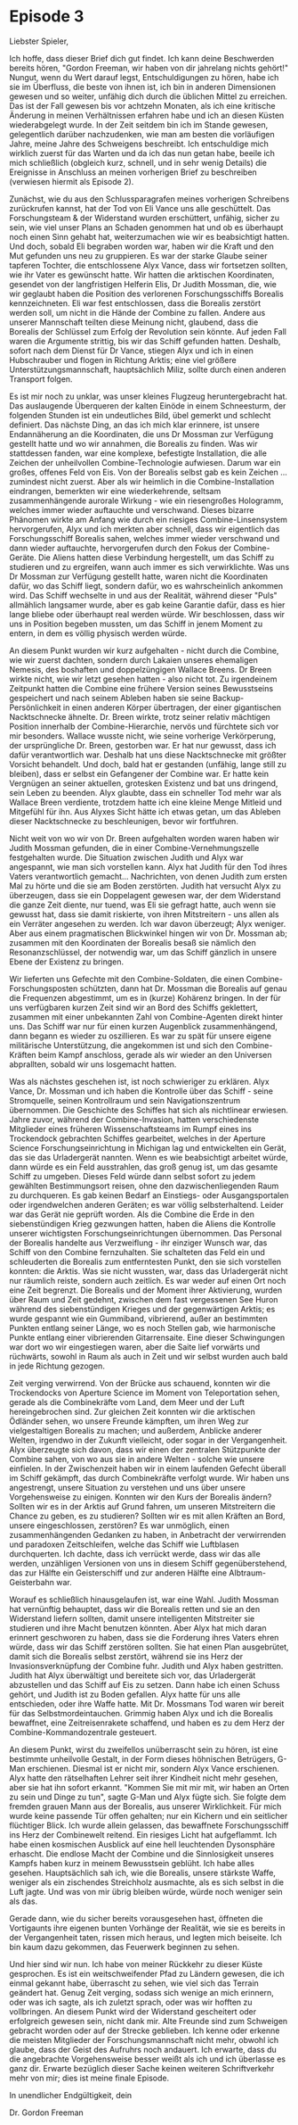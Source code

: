 # Episode 3

Liebster Spieler,

Ich hoffe, dass dieser Brief dich gut findet. Ich kann deine Beschwerden bereits hören, "Gordon Freeman, wir haben von dir jahrelang nichts gehört!" Nungut, wenn du Wert darauf legst, Entschuldigungen zu hören, habe ich sie im Überfluss, die beste von ihnen ist, ich bin in anderen Dimensionen gewesen und so weiter, unfähig dich durch die üblichen Mittel zu erreichen. Das ist der Fall gewesen bis vor achtzehn Monaten, als ich eine kritische Änderung in meinen Verhältnissen erfahren habe und ich an diesen Küsten wiederabgelegt wurde. In der Zeit seitdem bin ich im Stande gewesen, gelegentlich darüber nachzudenken, wie man am besten die vorläufigen Jahre, meine Jahre des Schweigens beschreibt. Ich entschuldige mich wirklich zuerst für das Warten und da ich das nun getan habe, beeile ich mich schließlich (obgleich kurz, schnell, und in sehr wenig Details) die Ereignisse in Anschluss an meinen vorherigen Brief zu beschreiben (verwiesen hiermit als Episode 2).

Zunächst, wie du aus den Schlussparagrafen meines vorherigen Schreibens zurückrufen kannst, hat der Tod von Eli Vance uns alle geschüttelt. Das Forschungsteam & der Widerstand wurden erschüttert, unfähig, sicher zu sein, wie viel unser Plans an Schaden genommen hat und ob es überhaupt noch einen Sinn gehabt hat, weiterzumachen wie wir es beabsichtigt hatten. Und doch, sobald Eli begraben worden war, haben wir die Kraft und den Mut gefunden uns neu zu gruppieren. Es war der starke Glaube seiner tapferen Tochter, die entschlossene Alyx Vance, dass wir fortsetzen sollten, wie ihr Vater es gewünscht hatte. Wir hatten die arktischen Koordinaten, gesendet von der langfristigen Helferin Elis, Dr Judith Mossman, die, wie wir geglaubt haben die Position des verlorenen Forschungsschiffs Borealis kennzeichneten. Eli war fest entschlossen, dass die Borealis zerstört werden soll, um nicht in die Hände der Combine zu fallen. Andere aus unserer Mannschaft teilten diese Meinung nicht, glaubend, dass die Borealis der Schlüssel zum Erfolg der Revolution sein könnte. Auf jeden Fall waren die Argumente strittig, bis wir das Schiff gefunden hatten. Deshalb, sofort nach dem Dienst für Dr Vance, stiegen Alyx und ich in einen Hubschrauber und flogen in Richtung Arktis; eine viel größere Unterstützungsmannschaft, hauptsächlich Miliz, sollte durch einen anderen Transport folgen.

Es ist mir noch zu unklar, was unser kleines Flugzeug heruntergebracht hat. Das auslaugende Überqueren der kalten Einöde in einem Schneesturm, der folgenden Stunden ist ein undeutliches Bild, übel gemerkt und schlecht definiert. Das nächste Ding, an das ich mich klar erinnere, ist unsere Endannäherung an die Koordinaten, die uns Dr Mossman zur Verfügung gestellt hatte und wo wir annahmen, die Borealis zu finden. Was wir stattdessen fanden, war eine komplexe, befestigte Installation, die alle Zeichen der unheilvollen Combine-Technologie aufwiesen. Darum war ein großes, offenes Feld von Eis. Von der Borealis selbst gab es kein Zeichen … zumindest nicht zuerst. Aber als wir heimlich in die Combine-Installation eindrangen, bemerkten wir eine wiederkehrende, seltsam zusammenhängende aurorale Wirkung - wie ein riesengroßes Hologramm, welches immer wieder auftauchte und verschwand. Dieses bizarre Phänomen wirkte am Anfang wie durch ein riesiges Combine-Linsensystem hervorgerufen, Alyx und ich merkten aber schnell, dass wir eigentlich das Forschungsschiff Borealis sahen, welches immer wieder verschwand und dann wieder auftauchte, hervorgerufen durch den Fokus der Combine-Geräte. Die Aliens hatten diese Verbindung hergestellt, um das Schiff zu studieren und zu ergreifen, wann auch immer es sich verwirklichte. Was uns Dr Mossman zur Verfügung gestellt hatte, waren nicht die Koordinaten dafür, wo das Schiff liegt, sondern dafür, wo es wahrscheinlich ankommen wird. Das Schiff wechselte in und aus der Realität, während dieser "Puls" allmählich langsamer wurde, aber es gab keine Garantie dafür, dass es hier lange bliebe oder überhaupt real werden würde. Wir beschlossen, dass wir uns in Position begeben mussten, um das Schiff in jenem Moment zu entern, in dem es völlig physisch werden würde.

An diesem Punkt wurden wir kurz aufgehalten - nicht durch die Combine, wie wir zuerst dachten, sondern durch Lakaien unseres ehemaligen Nemesis, des boshaften und doppelzüngigen Wallace Breens. Dr Breen wirkte nicht, wie wir letzt gesehen hatten - also nicht tot. Zu irgendeinem Zeitpunkt hatten die Combine eine frühere Version seines Bewusstseins gespeichert und nach seinem Ableben haben sie seine Backup-Persönlichkeit in einen anderen Körper übertragen, der einer gigantischen Nacktschnecke ähnelte. Dr. Breen wirkte, trotz seiner relativ mächtigen Position innerhalb der Combine-Hierarchie, nervös und fürchtete sich vor mir besonders. Wallace wusste nicht, wie seine vorherige Verkörperung, der ursprüngliche Dr. Breen, gestorben war. Er hat nur gewusst, dass ich dafür verantwortlich war. Deshalb hat uns diese Nacktschnecke mit größter Vorsicht behandelt. Und doch, bald hat er gestanden (unfähig, lange still zu bleiben), dass er selbst ein Gefangener der Combine war. Er hatte kein Vergnügen an seiner aktuellen, grotesken Existenz und bat uns dringend, sein Leben zu beenden. Alyx glaubte, dass ein schneller Tod mehr war als Wallace Breen verdiente, trotzdem hatte ich eine kleine Menge Mitleid und Mitgefühl für ihn. Aus Alyxes Sicht hätte ich etwas getan, um das Ableben dieser Nacktschnecke zu beschleunigen, bevor wir fortfuhren.

Nicht weit von wo wir von Dr. Breen aufgehalten worden waren haben wir Judith Mossman gefunden, die in einer Combine-Vernehmungszelle festgehalten wurde. Die Situation zwischen Judith und Alyx war angespannt, wie man sich vorstellen kann. Alyx hat Judith für den Tod ihres Vaters verantwortlich gemacht… Nachrichten, von denen Judith zum ersten Mal zu hörte und die sie am Boden zerstörten. Judith hat versucht Alyx zu überzeugen, dass sie ein Doppelagent gewesen war, der dem Widerstand die ganze Zeit diente, nur tuend, was Eli sie gefragt hatte, auch wenn sie gewusst hat, dass sie damit riskierte, von ihren Mitstreitern - uns allen als ein Verräter angesehen zu werden. Ich war davon überzeugt; Alyx weniger. Aber aus einem pragmatischen Blickwinkel hingen wir von Dr. Mossman ab; zusammen mit den Koordinaten der Borealis besaß sie nämlich den Resonanzschlüssel, der notwendig war, um das Schiff gänzlich in unsere Ebene der Existenz zu bringen. 

Wir lieferten uns Gefechte mit den Combine-Soldaten, die einen Combine-Forschungsposten schützten, dann hat Dr. Mossman die Borealis auf genau die Frequenzen abgestimmt, um es in (kurze) Kohärenz bringen. In der für uns verfügbaren kurzen Zeit sind wir an Bord des Schiffs geklettert, zusammen mit einer unbekannten Zahl von Combine-Agenten direkt hinter uns. Das Schiff war nur für einen kurzen Augenblick zusammenhängend, dann begann es wieder zu oszillieren. Es war zu spät für unsere eigene militärische Unterstützung, die angekommen ist und sich den Combine-Kräften beim Kampf anschloss, gerade als wir wieder an den Universen abprallten, sobald wir uns losgemacht hatten.

Was als nächstes geschehen ist, ist noch schwieriger zu erklären. Alyx Vance, Dr. Mossman und ich haben die Kontrolle über das Schiff - seine Stromquelle, seinen Kontrollraum und sein Navigationszentrum übernommen. Die Geschichte des Schiffes hat sich als nichtlinear erwiesen. Jahre zuvor, während der Combine-Invasion, hatten verschiedenste Mitglieder eines früheren Wissenschaftsteams im Rumpf eines ins Trockendock gebrachten Schiffes gearbeitet, welches in der Aperture Science Forschungseinrichtung in Michigan lag und entwickelten ein Gerät, das sie das Urladergerät nannten. Wenn es wie beabsichtigt arbeitet würde, dann würde es ein Feld ausstrahlen, das groß genug ist, um das gesamte Schiff zu umgeben. Dieses Feld würde dann selbst sofort zu jedem gewählten Bestimmungsort reisen, ohne den dazwischenliegenden Raum zu durchqueren. Es gab keinen Bedarf an Einstiegs- oder Ausgangsportalen oder irgendwelchen anderen Geräten; es war völlig selbsterhaltend. Leider war das Gerät nie geprüft worden. Als die Combine die Erde in den siebenstündigen Krieg gezwungen hatten, haben die Aliens die Kontrolle unserer wichtigsten Forschungseinrichtungen übernommen. Das Personal der Borealis handelte aus Verzweiflung - ihr einziger Wunsch war, das Schiff von den Combine fernzuhalten. Sie schalteten das Feld ein und schleuderten die Borealis zum entferntesten Punkt, den sie sich vorstellen konnten: die Arktis. Was sie nicht wussten, war, dass das Urladergerät nicht nur räumlich reiste, sondern auch zeitlich. Es war weder auf einen Ort noch eine Zeit begrenzt. Die Borealis und der Moment ihrer Aktivierung, wurden über Raum und Zeit gedehnt, zwischen dem fast vergessenen See Huron während des siebenstündigen Krieges und der gegenwärtigen Arktis; es wurde gespannt wie ein Gummiband, vibrierend, außer an bestimmten Punkten entlang seiner Länge, wo es noch Stellen gab, wie harmonische Punkte entlang einer vibrierenden Gitarrensaite. Eine dieser Schwingungen war dort wo wir eingestiegen waren, aber die Saite lief vorwärts und rüchwärts, sowohl in Raum als auch in Zeit und wir selbst wurden auch bald in jede Richtung gezogen.

Zeit verging verwirrend. Von der Brücke aus schauend, konnten wir die Trockendocks von Aperture Science im Moment von Teleportation sehen, gerade als die Combinekräfte vom Land, dem Meer und der Luft hereingebrochen sind. Zur gleichen Zeit konnten wir die arktischen Ödländer sehen, wo unsere Freunde kämpften, um ihren Weg zur vielgestaltigen Borealis zu machen; und außerdem, Anblicke anderer Welten, irgendwo in der Zukunft vielleicht, oder sogar in der Vergangenheit. Alyx überzeugte sich davon, dass wir einen der zentralen Stützpunkte der Combine sahen, von wo aus sie in andere Welten - solche wie unsere einfielen. In der Zwischenzeit haben wir in einem laufenden Gefecht überall im Schiff gekämpft, das durch Combinekräfte verfolgt wurde. Wir haben uns angestrengt, unsere Situation zu verstehen und uns über unsere Vorgehensweise zu einigen. Konnten wir den Kurs der Borealis ändern? Sollten wir es in der Arktis auf Grund fahren, um unseren Mitstreitern die Chance zu geben, es zu studieren? Sollten wir es mit allen Kräften an Bord, unsere eingeschlossen, zerstören? Es war unmöglich, einen zusammenhängenden Gedanken zu haben, in Anbetracht der verwirrenden und paradoxen Zeitschleifen, welche das Schiff wie Luftblasen durchquerten. Ich dachte, dass ich verrückt werde, dass wir das alle werden, unzähligen Versionen von uns in diesem Schiff gegenüberstehend, das zur Hälfte ein Geisterschiff und zur anderen Hälfte eine Albtraum-Geisterbahn war.

Worauf es schließlich hinausgelaufen ist, war eine Wahl. Judith Mossman hat vernünftig behauptet, dass wir die Borealis retten und sie an den Widerstand liefern sollten, damit unsere intelligenten Mitstreiter sie studieren und ihre Macht benutzen könnten. Aber Alyx hat mich daran erinnert geschworen zu haben, dass sie die Forderung ihres Vaters ehren würde, dass wir das Schiff zerstören sollten. Sie hat einen Plan ausgebrütet, damit sich die Borealis selbst zerstört, während sie ins Herz der Invasionsverknüpfung der Combine fuhr. Judith und Alyx haben gestritten. Judith hat Alyx überwältigt und bereitete sich vor, das Urladergerät abzustellen und das Schiff auf Eis zu setzen. Dann habe ich einen Schuss gehört, und Judith ist zu Boden gefallen. Alyx hatte für uns alle entschieden, oder ihre Waffe hatte. Mit Dr. Mossmans Tod waren wir bereit für das Selbstmordeintauchen. Grimmig haben Alyx und ich die Borealis bewaffnet, eine Zeitreisenrakete schaffend, und haben es zu dem Herz der Combine-Kommandozentrale gesteuert.

An diesem Punkt, wirst du zweifellos unüberrascht sein zu hören, ist eine bestimmte unheilvolle Gestalt, in der Form dieses höhnischen Betrügers, G-Man erschienen. Diesmal ist er nicht mir, sondern Alyx Vance erschienen. Alyx hatte den rätselhaften Lehrer seit ihrer Kindheit nicht mehr gesehen, aber sie hat ihn sofort erkannt. "Kommen Sie mit mir mit, wir haben an Orten zu sein und Dinge zu tun", sagte G-Man und Alyx fügte sich. Sie folgte dem fremden grauen Mann aus der Borealis, aus unserer Wirklichkeit. Für mich wurde keine passende Tür offen gehalten; nur ein Kichern und ein seitlicher flüchtiger Blick. Ich wurde allein gelassen, das bewaffnete Forschungsschiff ins Herz der Combinewelt reitend. Ein riesiges Licht hat aufgeflammt. Ich habe einen kosmischen Ausblick auf eine hell leuchtenden Dysonsphäre erhascht. Die endlose Macht der Combine und die Sinnlosigkeit unseres Kampfs haben kurz in meinem Bewusstsein geblüht. Ich habe alles gesehen. Hauptsächlich sah ich, wie die Borealis, unsere stärkste Waffe, weniger als ein zischendes Streichholz ausmachte, als es sich selbst in die Luft jagte. Und was von mir übrig bleiben würde, würde noch weniger sein als das.

Gerade dann, wie du sicher bereits vorausgesehen hast, öffneten die Vortigaunts ihre eigenen bunten Vorhänge der Realität, wie sie es bereits in der Vergangenheit taten, rissen mich heraus, und legten mich beiseite. Ich bin kaum dazu gekommen, das Feuerwerk beginnen zu sehen.

Und hier sind wir nun. Ich habe von meiner Rückkehr zu dieser Küste gesprochen. Es ist ein weitschweifender Pfad zu Ländern gewesen, die ich einmal gekannt habe, überrascht zu sehen, wie viel sich das Terrain geändert hat. Genug Zeit verging, sodass sich wenige an mich erinnern, oder was ich sagte, als ich zuletzt sprach, oder was wir hofften zu vollbringen. An diesem Punkt wird der Widerstand gescheitert oder erfolgreich gewesen sein, nicht dank mir. Alte Freunde sind zum Schweigen gebracht worden oder auf der Strecke geblieben. Ich kenne oder erkenne die meisten Mitglieder der Forschungsmannschaft nicht mehr, obwohl ich glaube, dass der Geist des Aufruhrs noch andauert. Ich erwarte, dass du die angebrachte Vorgehensweise besser weißt als ich und ich überlasse es ganz dir. Erwarte bezüglich dieser Sache keinen weiteren Schriftverkehr mehr von mir; dies ist meine finale Episode. 

In unendlicher Endgültigkeit, dein

Dr. Gordon Freeman
